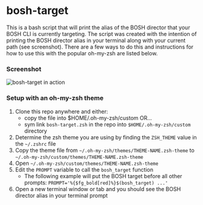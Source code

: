 # bosh-target
This is a bash script that will print the alias of the BOSH director that your BOSH CLI is currently targeting.
The script was created with the intention of printing the BOSH director alias in your terminal along with your
current path (see screenshot). There are a few ways to do this and instructions for how to use this with the 
popular oh-my-zsh are listed below.

### Screenshot
![bosh-target in action](https://raw.githubusercontent.com/kkallday/bosh-target/master/screenshot.png)

### Setup with an oh-my-zsh theme

1. Clone this repo anywhere and either:
    * copy the file into $HOME/.oh-my-zsh/custom OR...
    * sym link `bosh-target.zsh` in the repo into `$HOME/.oh-my-zsh/custom` directory
2. Determine the zsh theme you are using by finding the `ZSH_THEME` value in the `~/.zshrc` file
3. Copy the theme file from `~/.oh-my-zsh/themes/THEME-NAME.zsh-theme` to `~/.oh-my-zsh/custom/themes/THEME-NAME.zsh-theme`
4. Open `~/.oh-my-zsh/custom/themes/THEME-NAME.zsh-theme`
5. Edit the `PROMPT` variable to call the `bosh_target` function
    * The following example will put the BOSH target before all other prompts:
      `PROMPT='%{$fg_bold[red]%}$(bosh_target) ...'`
6. Open a new terminal window or tab and you should see the BOSH director alias in your terminal prompt
